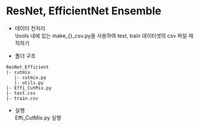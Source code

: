# ResNet, EfficientNet Ensemble

- 데이터 전처리</br>
\tools 내에 있는 make_{}_csv.py을 사용하여 test, train 데이터셋의 csv 파일 제작하기

- 폴더 구조
```
ResNet_Efficient
|- cutmix
   |- cutmix.py
   |- utils.py
|- Effi_CutMix.py
|- test.csv
|- train.csv
```

- 실행</br>
Effi_CutMix.py 실행

